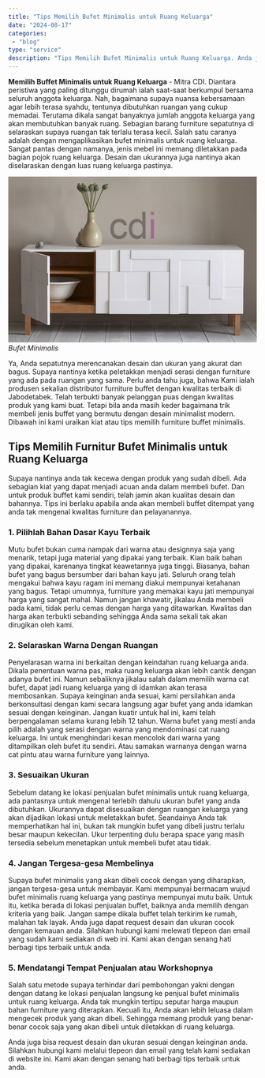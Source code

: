 ```yaml
---
title: "Tips Memilih Bufet Minimalis untuk Ruang Keluarga"
date: "2024-08-17"
categories:
 - "blog"
type: "service"
description: "Tips Memilih Bufet Minimalis untuk Ruang Keluarga. Anda juga bisa request desain dan ukuran sesuai dengan keinginan anda. Silahkan hubungi kami melalui tlepe..."
---
```


**Memilih Buffet Minimalis untuk Ruang Keluarga** - Mitra CDI. Diantara peristiwa yang paling ditunggu dirumah ialah saat-saat berkumpul bersama seluruh anggota keluarga. Nah, bagaimana supaya nuansa kebersamaan agar lebih terasa syahdu, tentunya dibutuhkan ruangan yang cukup memadai. Terutama dikala sangat banyaknya jumlah anggota keluarga yang akan membutuhkan banyak ruang. Sebagian barang furniture sepatutnya di selaraskan supaya ruangan tak terlalu terasa kecil. Salah satu caranya adalah dengan mengaplikasikan bufet minimalis untuk ruang keluarga. Sangat pantas dengan namanya, jenis mebel ini memang diletakkan pada bagian pojok ruang keluarga. Desain dan ukurannya juga nantinya akan diselaraskan dengan luas ruang keluarga pastinya.

![Memilih Bufet Minimalis](/images/blog/tips-memilih-bufet.jpg)
*Bufet Minimalis*

Ya, Anda sepatutnya merencanakan desain dan ukuran yang akurat dan bagus. Supaya nantinya ketika peletakkan menjadi serasi dengan furniture yang ada pada ruangan yang sama. Perlu anda tahu juga, bahwa Kami ialah produsen sekalian distributor furniture buffet dengan kwalitas terbaik di Jabodetabek. Telah terbukti banyak pelanggan puas dengan kwalitas produk yang kami buat. Tetapi bila anda masih keder bagaimana trik membeli jenis buffet yang bermutu dengan desain minimalist modern. Dibawah ini kami uraikan kiat atau tips memilih furniture buffet minimalis.

## Tips Memilih Furnitur Bufet Minimalis untuk Ruang Keluarga

Supaya nantinya anda tak kecewa dengan produk yang sudah dibeli. Ada sebagian kiat yang dapat menjadi acuan anda dalam membeli bufet. Dan untuk produk buffet kami sendiri, telah jamin akan kualitas desain dan bahannya. Tips ini berlaku apabila anda akan membeli buffet ditempat yang anda tak mengenal kwalitas furniture dan pelayanannya.

### 1\. Pilihlah Bahan Dasar Kayu Terbaik

Mutu bufet bukan cuma nampak dari warna atau designnya saja yang menarik, tetapi juga material yang dipakai yang terbaik. Kian baik bahan yang dipakai, karenanya tingkat keawetannya juga tinggi. Biasanya, bahan bufet yang bagus bersumber dari bahan kayu jati. Seluruh orang telah mengakui bahwa kayu ragam ini memang diakui mempunyai ketahanan yang bagus. Tetapi umumnya, furniture yang memakai kayu jati mempunyai harga yang sangat mahal. Namun jangan khawatir, jikalau Anda membeli pada kami, tidak perlu cemas dengan harga yang ditawarkan. Kwalitas dan harga akan terbukti sebanding sehingga Anda sama sekali tak akan dirugikan oleh kami.

### 2\. Selaraskan Warna Dengan Ruangan

Penyelarasan warna ini berkaitan dengan keindahan ruang keluarga anda. Dikala penentuan warna pas, maka ruang keluarga akan lebih cantik dengan adanya bufet ini. Namun sebaliknya jikalau salah dalam memilih warna cat bufet, dapat jadi ruang keluarga yang di idamkan akan terasa membosankan. Supaya keinginan anda sesuai, kami persilahkan anda berkonsultasi dengan kami secara langsung agar bufet yang anda idamkan sesuai dengan keinginan. Jangan kuatir untuk hal ini, kami telah berpengalaman selama kurang lebih 12 tahun. Warna bufet yang mesti anda pilih adalah yang serasi dengan warna yang mendominasi cat ruang keluarga. Ini untuk menghindari kesan mencolok dari warna yang ditampilkan oleh bufet itu sendiri. Atau samakan warnanya dengan warna cat pintu atau warna furniture yang lainnya.

### 3\. Sesuaikan Ukuran

Sebelum datang ke lokasi penjualan bufet minimalis untuk ruang keluarga, ada pantasnya untuk mengenal terlebih dahulu ukuran bufet yang anda dibutuhkan. Ukurannya dapat disesuaikan dengan ruangan keluarga yang akan dijadikan lokasi untuk meletakkan bufet. Seandainya Anda tak memperhatikan hal ini, bukan tak mungkin bufet yang dibeli justru terlalu besar maupun kekecilan. Ukur terpenting dulu berapa space yang masih tersedia sebelum menetapkan untuk membeli bufet atau tidak.

### 4\. Jangan Tergesa-gesa Membelinya

Supaya bufet minimalis yang akan dibeli cocok dengan yang diharapkan, jangan tergesa-gesa untuk membayar. Kami mempunyai bermacam wujud bufet minimalis ruang keluarga yang pastinya mempunyai mutu baik. Untuk itu, ketika berada di lokasi penjualan buffet, baiknya anda memilih dengan kriteria yang baik. Jangan sampe dikala buffet telah terkirim ke rumah, malahan tak layak. Anda juga dapat request desain dan ukuran cocok dengan kemauan anda. Silahkan hubungi kami melewati tlepeon dan email yang sudah kami sediakan di web ini. Kami akan dengan senang hati berbagi tips terbaik untuk anda.

### 5\. Mendatangi Tempat Penjualan atau Workshopnya

Salah satu metode supaya terhindar dari pembohongan yakni dengan dengan datang ke lokasi penjualan langsung ke penjual bufet minimalis untuk ruang keluarga. Anda tak mungkin tertipu seputar harga maupun bahan furniture yang diterapkan. Kecuali itu, Anda akan lebih leluasa dalam mengecek produk yang akan dibeli. Sehingga memang produk yang benar-benar cocok saja yang akan dibeli untuk diletakkan di ruang keluarga.

Anda juga bisa request desain dan ukuran sesuai dengan keinginan anda. Silahkan hubungi kami melalui tlepeon dan email yang telah kami sediakan di website ini. Kami akan dengan senang hati berbagi tips terbaik untuk anda.

